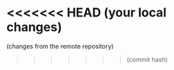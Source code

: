 <<<<<<< HEAD
(your local changes)
=======
(changes from the remote repository)
>>>>>>> (commit hash)
